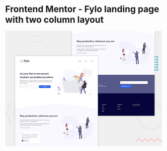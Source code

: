 # Frontend Mentor - Fylo landing page with two column layout

![Design preview for the Fylo landing page with two column layout challenge](./design/desktop-preview.jpg)


